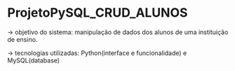 # ProjetoPySQL_CRUD_ALUNOS
-> objetivo do sistema: manipulação de dados dos alunos de uma instituição de ensino.

-> tecnologias utilizadas: Python(interface e funcionalidade) e MySQL(database)

